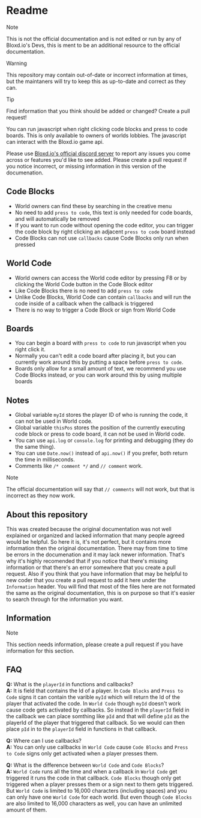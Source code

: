 # Readme
> [!NOTE]
> This is not the official documentation and is not edited or run by any of Bloxd.io's Devs, this is ment to be an additional resource to the official documentation.
 
> [!WARNING]
> This repository may contain out-of-date or incorrect information at times, but the maintaners will try to keep this as up-to-date and correct as they can.

> [!TIP]
> Find information that you think should be added or changed? Create a pull request!

You can run javascript when right clicking code blocks and press to code boards.
This is only available to owners of worlds lobbies.
The javascript can interact with the Bloxd.io game api.

Please use [Bloxd.io's official discord server](https://discord.gg/vwMp5y25RX) to report any issues you come across or features you'd like to see added.
Please create a pull request if you notice incorrect, or missing information in this version of the documenation.

## Code Blocks

- World owners can find these by searching in the creative menu
- No need to add `press to code`, this text is only needed for code boards, and will automatically be removed
- If you want to run code without opening the code editor, you can trigger the code block by right clicking an adjacent `press to code` board instead
- Code Blocks can not use `callbacks` cause Code Blocks only run when pressed

## World Code

- World owners can access the World code editor by pressing F8 or by clicking the World Code button in the Code Block editor
- Like Code Blocks there is no need to add `press to code`
- Unlike Code Blocks, World Code can contain `callbacks` and will run the code inside of a callback when the callback is triggered
- There is no way to trigger a Code Block or sign from World Code

## Boards

- You can begin a board with `press to code` to run javascript when you right click it.
- Normally you can't edit a code board after placing it, but you can currently work around this by putting a space before `press to code`.
- Boards only allow for a small amount of text, we recommend you use Code Blocks instead, or you can work around this by using multiple boards

## Notes

- Global variable `myId` stores the player ID of who is running the code, it can not be used in World code.
- Global variable `thisPos` stores the position of the currently executing code block or press to code board, it can not be used in World code.
- You can use `api.log` or `console.log` for printing and debugging (they do the same thing).
- You can use `Date.now()` instead of `api.now()` if you prefer, both return the time in milliseconds.
- Comments like `/* comment */` and `// comment` work.

> [!NOTE]
> The official documentation will say that `// comments` will not work, but that is incorrect as they now work.
  
## About this repository
This was created because the original documentation was not well explained or organized and lacked information that many people agreed would be helpful. So here it is, it's not perfect, but it contains more information then the original documentation. There may from time to time be errors in the documenation and it may lack newer information. That's why it's highly recomended that if you notice that there's missing information or that there's an error somewhere that you create a pull request. Also if you think that you have information that may be helpful to new coder that you create a pull request to add it here under the `Information` header. You will find that most of the files here are not formated the same as the original documentation, this is on purpose so that it's easier to search through for the information you want.

## Information
> [!NOTE]
> This section needs information, please create a pull request if you have information for this section.

## FAQ
**Q:** What is the `playerId` in functions and callbacks?  
**A:** It is field that contains the Id of a player. In `Code Blocks` and `Press to Code` signs it can contain the varible `myId` which will return the Id of the player that activated the code. In `World Code` though `myId` doesn't work cause code gets activated by callbacks. So instead in the `playerId` field in the callback we can place somthing like `pId` and that will define `pId` as the playerId of the player that triggered that callback. So we would can then place `pId` in to the `playerId` field in functions in that callback.  

**Q:** Where can I use callbacks?  
**A:** You can only use callbacks in `World Code` cause `Code Blocks` and `Press to Code` signs only get activated when a player presses them.

**Q:** What is the difference between `World Code` and `Code Blocks`?  
**A:** `World Code` runs all the time and when a callback in `World Code` get triggered it runs the code in that callback. `Code Blocks` though only get triggered when a player presses them or a sign next to them gets triggered. But `World Code` is limited to 16,000 characters (including spaces) and you can only have one `World Code` for each world. But even though `Code Blocks` are also limited to 16,000 characters as well, you can have an unlimited amount of them.
